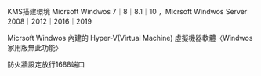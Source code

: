 KMS搭建環境
Micrsoft Windwos 7｜8｜8.1｜10 ，Micrsoft Windwos Server 2008｜2012｜2016｜2019
   
Micrsoft Windwos 內建的 Hyper-V(Virtual Machine) 虛擬機器軟體〈Windwos 家用版無此功能〉
   
  
防火牆設定放行1688端口



